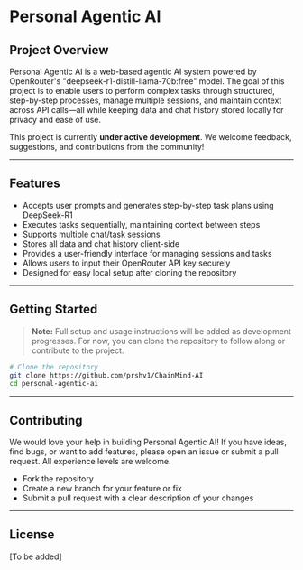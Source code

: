 # Personal Agentic AI

## Project Overview

Personal Agentic AI is a web-based agentic AI system powered by OpenRouter's "deepseek-r1-distill-llama-70b:free" model. The goal of this project is to enable users to perform complex tasks through structured, step-by-step processes, manage multiple sessions, and maintain context across API calls—all while keeping data and chat history stored locally for privacy and ease of use.

This project is currently **under active development**. We welcome feedback, suggestions, and contributions from the community!

---

## Features
- Accepts user prompts and generates step-by-step task plans using DeepSeek-R1
- Executes tasks sequentially, maintaining context between steps
- Supports multiple chat/task sessions
- Stores all data and chat history client-side
- Provides a user-friendly interface for managing sessions and tasks
- Allows users to input their OpenRouter API key securely
- Designed for easy local setup after cloning the repository

---

## Getting Started

> **Note:** Full setup and usage instructions will be added as development progresses. For now, you can clone the repository to follow along or contribute to the project.

```bash
# Clone the repository
git clone https://github.com/prshv1/ChainMind-AI
cd personal-agentic-ai
```

---

## Contributing

We would love your help in building Personal Agentic AI! If you have ideas, find bugs, or want to add features, please open an issue or submit a pull request. All experience levels are welcome.

- Fork the repository
- Create a new branch for your feature or fix
- Submit a pull request with a clear description of your changes

---

## License

[To be added]
